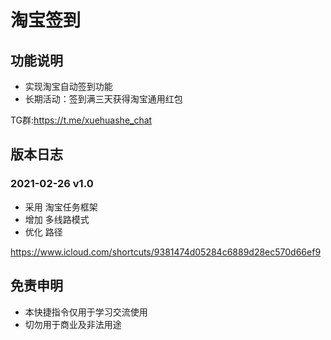 # 淘宝签到

## 功能说明

* 实现淘宝自动签到功能
* 长期活动：签到满三天获得淘宝通用红包

TG群:https://t.me/xuehuashe_chat

## 版本日志

### 2021-02-26 v1.0
- 采用 淘宝任务框架
- 增加 多线路模式
- 优化 路径

https://www.icloud.com/shortcuts/9381474d05284c6889d28ec570d66ef9


## 免责申明
* 本快捷指令仅用于学习交流使用
* 切勿用于商业及非法用途
